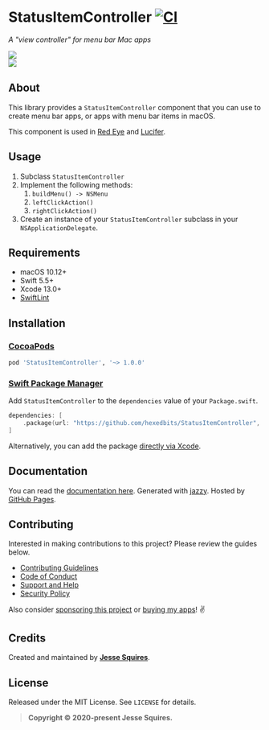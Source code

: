 # StatusItemController  [![CI](https://github.com/hexedbits/StatusItemController/workflows/CI/badge.svg)](https://github.com/hexedbits/StatusItemController/actions)

*A "view controller" for menu bar Mac apps*

[![](https://img.shields.io/endpoint?url=https%3A%2F%2Fswiftpackageindex.com%2Fapi%2Fpackages%2Fhexedbits%2FStatusItemController%2Fbadge%3Ftype%3Dswift-versions)](https://swiftpackageindex.com/hexedbits/StatusItemController) <br> [![](https://img.shields.io/endpoint?url=https%3A%2F%2Fswiftpackageindex.com%2Fapi%2Fpackages%2Fhexedbits%2FStatusItemController%2Fbadge%3Ftype%3Dplatforms)](https://swiftpackageindex.com/hexedbits/StatusItemController)

## About

This library provides a `StatusItemController` component that you can use to create menu bar apps, or apps with menu bar items in macOS.

This component is used in [Red Eye](https://www.hexedbits.com/redeye/) and [Lucifer](https://www.hexedbits.com/lucifer/).

## Usage

1. Subclass `StatusItemController`
1. Implement the following methods:
    1. `buildMenu() -> NSMenu`
    1. `leftClickAction()`
    1. `rightClickAction()`
1. Create an instance of your `StatusItemController` subclass in your `NSApplicationDelegate`.

## Requirements

- macOS 10.12+
- Swift 5.5+
- Xcode 13.0+
- [SwiftLint](https://github.com/realm/SwiftLint)

## Installation

### [CocoaPods](http://cocoapods.org)

````ruby
pod 'StatusItemController', '~> 1.0.0'
````

### [Swift Package Manager](https://swift.org/package-manager/)

Add `StatusItemController` to the `dependencies` value of your `Package.swift`.

```swift
dependencies: [
    .package(url: "https://github.com/hexedbits/StatusItemController", from: "1.0.0")
]
```

Alternatively, you can add the package [directly via Xcode](https://developer.apple.com/documentation/xcode/adding_package_dependencies_to_your_app).

## Documentation

You can read the [documentation here](https://hexedbits.github.io/StatusItemController). Generated with [jazzy](https://github.com/realm/jazzy). Hosted by [GitHub Pages](https://pages.github.com).

## Contributing

Interested in making contributions to this project? Please review the guides below.

- [Contributing Guidelines](https://github.com/hexedbits/.github/blob/main/CONTRIBUTING.md)
- [Code of Conduct](https://github.com/hexedbits/.github/blob/main/CODE_OF_CONDUCT.md)
- [Support and Help](https://github.com/hexedbits/.github/blob/main/SUPPORT.md)
- [Security Policy](https://github.com/hexedbits/.github/blob/main/SECURITY.md)

Also consider [sponsoring this project](https://github.com/sponsors/jessesquires) or [buying my apps](https://www.hexedbits.com)! ✌️

## Credits

Created and maintained by [**Jesse Squires**](https://www.jessesquires.com).

## License

Released under the MIT License. See `LICENSE` for details.

> **Copyright &copy; 2020-present Jesse Squires.**
